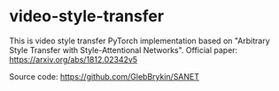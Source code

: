 # video-style-transfer
This is video style transfer PyTorch implementation based on  "Arbitrary Style Transfer with Style-Attentional Networks".
Official paper: https://arxiv.org/abs/1812.02342v5

Source code: https://github.com/GlebBrykin/SANET
